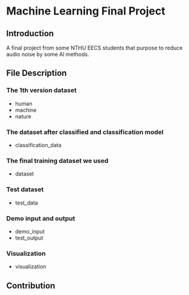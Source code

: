 # Machine Learning Final Project

## Introduction
A final project from some NTHU EECS students that purpose to reduce audio noise by some AI methods.

## File Description

### The 1th version dataset
- human
- machine
- nature

### The dataset after classified and classification model
- classification_data

### The final training dataset we used
- dataset

### Test dataset
- test_data

### Demo input and output
- demo_input
- test_output

### Visualization
- visualization

## Contribution
